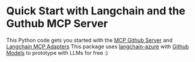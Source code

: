 # Quick Start with Langchain and the Guthub MCP Server

This Python code gets you started with the [MCP Github Server](https://github.com/modelcontextprotocol/servers/blob/main/src/github/README.md) and [Langchain MCP Adapters](https://github.com/langchain-ai/langchain-mcp-adapters/tree/main)
This package uses [langchain-azure](https://github.com/langchain-ai/langchain-azure) with [Github Models](https://github.com/marketplace/models/azure-openai/gpt-4o) to prototype with LLMs for free :) 
